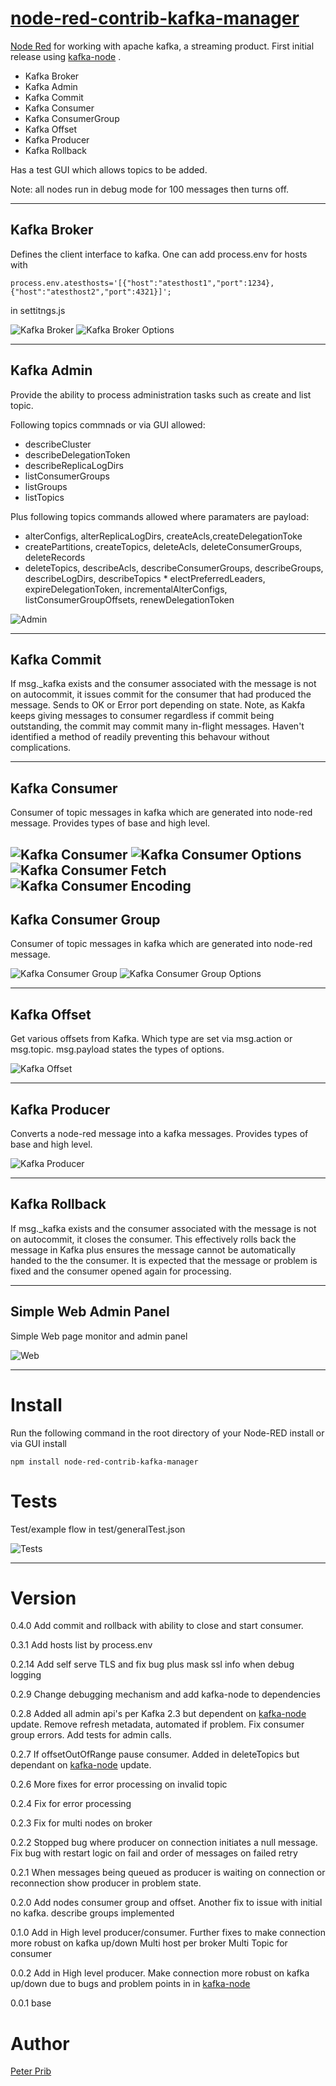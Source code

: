 # [node-red-contrib-kafka-manager][2]
[Node Red][1] for working with apache kafka, a streaming product.
First initial release using [kafka-node][4] .

* Kafka Broker
* Kafka Admin
* Kafka Commit
* Kafka Consumer
* Kafka ConsumerGroup
* Kafka Offset
* Kafka Producer
* Kafka Rollback

Has a test GUI which allows topics to be added.

Note: all nodes run in debug mode for 100 messages then turns off.

------------------------------------------------------------

## Kafka Broker

Defines the client interface to kafka. One can add process.env for hosts with 

	process.env.atesthosts='[{"host":"atesthost1","port":1234},{"host":"atesthost2","port":4321}]';

in settitngs.js

![Kafka Broker](documentation/broker.JPG "Kafka Broker")
![Kafka Broker Options](documentation/brokerOptions.JPG "Kafka Broker Options")

------------------------------------------------------------

## Kafka Admin

Provide the ability to process administration tasks such as create and list topic. 

Following topics commnads or via GUI allowed:

*   describeCluster
*   describeDelegationToken
*   describeReplicaLogDirs
*   listConsumerGroups
*   listGroups
*   listTopics

Plus following topics commands allowed where paramaters are payload:
*   alterConfigs, alterReplicaLogDirs, createAcls,createDelegationToke
*   createPartitions, createTopics, deleteAcls, deleteConsumerGroups, deleteRecords
*   deleteTopics, describeAcls, describeConsumerGroups, describeGroups, describeLogDirs, describeTopics   *   electPreferredLeaders, expireDelegationToken, incrementalAlterConfigs, listConsumerGroupOffsets, renewDelegationToken


![Admin](documentation/admin.JPG "Admin")

------------------------------------------------------------

## Kafka Commit

If msg._kafka exists and the consumer associated with the message is not on autocommit, it issues commit for the consumer that had produced the message.  Sends to OK or Error port depending on state.
Note, as Kakfa keeps giving messages to consumer regardless if commit being outstanding, the commit may commit many in-flight messages.  Haven't identified a method of readily preventing this behavour without complications.

------------------------------------------------------------

## Kafka Consumer

Consumer of topic messages in kafka which are generated into node-red message. 
Provides types of base and high level.

![Kafka Consumer](documentation/consumer.JPG "Kafka Consumer")
![Kafka Consumer Options](documentation/consumerOptions.JPG "Kafka Consumer Options")
![Kafka Consumer Fetch](documentation/consumerFetch.JPG "Kafka Consumer Fetch")
![Kafka Consumer Encoding](documentation/consumerEncoding.JPG "Kafka Consumer Encoding")
------------------------------------------------------------

## Kafka Consumer Group

Consumer of topic messages in kafka which are generated into node-red message. 

![Kafka Consumer Group](documentation/consumerGroup.JPG "Kafka Consumer Group")
![Kafka Consumer Group Options](documentation/consumerGroupOptions.JPG "Kafka Consumer Options Group")

------------------------------------------------------------

## Kafka Offset

Get various offsets from Kafka. Which type are set via msg.action or msg.topic.  msg.payload states the types of options.



![Kafka Offset](documentation/offset.JPG "Kafka Offset")

------------------------------------------------------------

## Kafka Producer

Converts a node-red message into a kafka messages.
Provides types of base and high level.

![Kafka Producer](documentation/producer.JPG "Kafka Producer")


------------------------------------------------------------

## Kafka Rollback

If msg._kafka exists and the consumer associated with the message is not on autocommit, it closes the consumer.  This effectively rolls back the message in Kafka plus ensures the message cannot be automatically handed to the the consumer.  It is expected that the message or problem is fixed and the consumer opened again for processing.

------------------------------------------------------------

## Simple Web Admin Panel

Simple Web page monitor and admin panel 

![Web](documentation/webAdmin.JPG "Web")


------------------------------------------------------------

# Install

Run the following command in the root directory of your Node-RED install or via GUI install

    npm install node-red-contrib-kafka-manager


# Tests

Test/example flow in test/generalTest.json

![Tests](documentation/tests.JPG "Tests")


------------------------------------------------------------

# Version

0.4.0 Add commit and rollback with ability to close and start consumer.

0.3.1 Add hosts list by process.env

0.2.14 Add self serve TLS and fix bug plus mask ssl info when debug logging

0.2.9 Change debugging mechanism and add kafka-node to dependencies

0.2.8 Added all admin api's per Kafka 2.3 but dependent on [kafka-node][4] update.
Remove refresh metadata, automated if problem.  Fix consumer group errors.  Add tests for admin calls.

0.2.7 If offsetOutOfRange pause consumer.  Added in deleteTopics but dependant on [kafka-node][4] update.

0.2.6 More fixes for error processing on invalid topic

0.2.4 Fix for error processing

0.2.3 Fix for multi nodes on broker

0.2.2 Stopped bug where producer on connection initiates a null message. Fix bug with restart logic on fail and order of messages on failed retry

0.2.1 When messages being queued as producer is waiting on connection or reconnection show producer in problem state.

0.2.0 Add nodes consumer group and offset.
	Another fix to issue with initial no kafka.
	describe groups implemented

0.1.0 Add in High level producer/consumer.
  	Further fixes to make connection more robust on kafka up/down
  	Multi host per broker
  	Multi Topic for consumer

0.0.2 Add in High level producer. 
  	Make connection more robust on kafka up/down due to bugs and problem points in in [kafka-node][4] 

0.0.1 base

# Author

[Peter Prib][3]

[1]: http://nodered.org "node-red home page"

[2]: https://www.npmjs.com/package/node-red-contrib-kafka-manager "source code"

[3]: https://github.com/peterprib "base github"

[4]: https://github.com/SOHU-Co/kafka-node "npm kafka-node"
